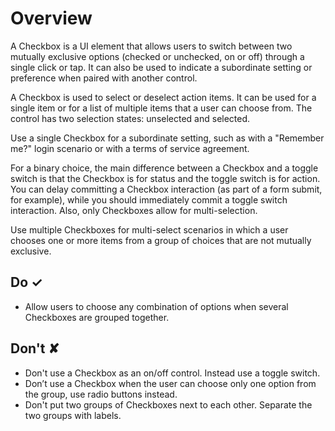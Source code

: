# Overview
A Checkbox is a UI element that allows users to switch between two mutually exclusive options (checked or unchecked, on or off) through a single click or tap. It can also be used to indicate a subordinate setting or preference when paired with another control.

A Checkbox is used to select or deselect action items. It can be used for a single item or for a list of multiple items that a user can choose from. The control has two selection states: unselected and selected.

Use a single Checkbox for a subordinate setting, such as with a "Remember me?" login scenario or with a terms of service agreement.

For a binary choice, the main difference between a Checkbox and a toggle switch is that the Checkbox is for status and the toggle switch is for action. You can delay committing a Checkbox interaction (as part of a form submit, for example), while you should immediately commit a toggle switch interaction. Also, only Checkboxes allow for multi-selection.

Use multiple Checkboxes for multi-select scenarios in which a user chooses one or more items from a group of choices that are not mutually exclusive.


## Do &#10003;
- Allow users to choose any combination of options when several Checkboxes are grouped together.

## Don't &#10008;
- Don't use a Checkbox as an on/off control. Instead use a toggle switch.
- Don’t use a Checkbox when the user can choose only one option from the group, use radio buttons instead.
- Don't put two groups of Checkboxes next to each other. Separate the two groups with labels.